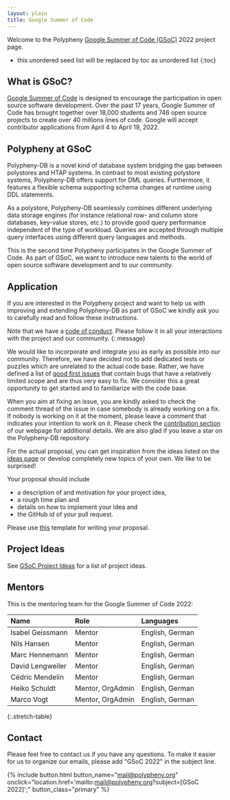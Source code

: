 ```yaml
---
layout: plain
title: Google Summer of Code
---
```


Welcome to the Polypheny [Google Summer of Code (GSoC)](https://summerofcode.withgoogle.com/) 2022 project page.

* this unordered seed list will be replaced by toc as unordered list
{:toc}


## What is GSoC?

[Google Summer of Code](https://summerofcode.withgoogle.com/) is designed to encourage the participation in open source software development. Over the past 17 years, Google Summer of Code has brought together over 18,000 students and 746 open source projects to create over 40 millions lines of code. Google will accept contributor applications from April 4 to April 19, 2022.


## Polypheny at GSoC

Polypheny-DB is a novel kind of database system bridging the gap between polystores and HTAP systems. In contrast to most existing polystore systems, Polypheny-DB offers support for DML queries. Furthermore, it features a flexible schema supporting schema changes at runtime using DDL statements.

As a polystore, Polypheny-DB seamlessly combines different underlying data storage engines (for instance relational row- and column store databases, key-value stores, etc.) to provide good query performance independent of the type of workload. Queries are accepted through multiple query interfaces using different query languages and methods.

This is the second time Polypheny participates in the Google Summer of Code. As part of GSoC, we want to introduce new talents to the world of open source software development and to our community. 



## Application

If you are interested in the Polypheny project and want to help us with improving and extending Polypheny-DB as part of GSoC we kindly ask you to carefully read and follow these instructions.

Note that we have a [code of conduct](/community/code_of_conduct/). Please follow it in all your interactions with the project and our community.
{:.message}

We would like to incorporate and integrate you as early as possible into our community. Therefore, we have decided not to add dedicated tests or puzzles which are unrelated to the actual code base. Rather, we have defined a list of [good first issues](https://github.com/polypheny/Polypheny-DB/issues?q=is%3Aissue+is%3Aopen+label%3AE-good-first-issue) that contain bugs that have a relatively limited scope and are thus very easy to fix. We consider this a great opportunity to get started and to familiarize with the code base.

When you aim at fixing an issue, you are kindly asked to check the comment thread of the issue in case somebody is already working on a fix. If nobody is working on it at the moment, please leave a comment that indicates your intention to work on it. Please check the [contribution section](https://polypheny.org/community/contribute/) of our webpage for additional details. We are also glad if you leave a star on the Polypheny-DB repository.

For the actual proposal, you can get inspiration from the ideas listed on the [ideas page](https://polypheny.org/community/gsoc/ideas/) or develop completely new topics of your own. We like to be surprised!

Your proposal should include 

- a description of and motivation for your project idea,
- a rough time plan and 
- details on how to implement your idea and
- the GitHub id of your pull request.

Please use [this](https://docs.google.com/document/d/1Hf8GhAiBqfDsIlTqOD-8-f9cQ9F1JpOrJkzta4SLOwk) template for writing your proposal. 



## Project Ideas

See [GSoC Project Ideas](/community/gsoc/ideas/) for a list of project ideas.



## Mentors

This is the mentoring team for the Google Summer of Code 2022:

| Name              | Role             | Languages       |
|:------------------|:-----------------|:----------------|
| Isabel Geissmann  | Mentor           | English, German |
| Nils Hansen       | Mentor           | English, German |
| Marc Hennemann    | Mentor           | English, German |
| David Lengweiler  | Mentor           | English, German |
| Cédric Mendelin   | Mentor           | English, German |
| Heiko Schuldt     | Mentor, OrgAdmin | English, German |
| Marco Vogt        | Mentor, OrgAdmin | English, German |
{:.stretch-table}



## Contact

Please feel free to contact us if you have any questions. To make it easier for us to organize our emails, please add "GSoC 2022" in the subject line. 

{% include button.html button_name="mail@polypheny.org" onclick="location.href='mailto:mail@polypheny.org?subject=[GSoC 2022]';" button_class="primary" %}

